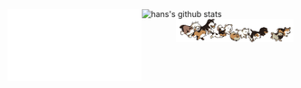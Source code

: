<!-- ### Hi there 👋 -->

<!--
**weartist/weartist** is a ✨ _special_ ✨ repository because its `README.md` (this file) appears on your GitHub profile.

Here are some ideas to get you started:

- 🔭 I’m currently working on ...
- 🌱 I’m currently learning ...
- 👯 I’m looking to collaborate on ...
- 🤔 I’m looking for help with ...
- 💬 Ask me about ...
- 📫 How to reach me: ...
- 😄 Pronouns: ...
- ⚡ Fun fact: ...
-->


<img align="left" vertical-align="20%" width="47%" src="/github-metrics.svg" alt="Metrics">
<!-- |  -->
<img vertical-align="baseline" width="47%" src="https://github-readme-stats.vercel.app/api?username=weartist&show_icons=true&include_all_commits=true&theme=buefy&hide_border=true" alt="hans's github stats" /></a> 

<img align="right" vertical-align="20%" width="41%" src="/dogs.gif">

<!-- | <a href="https://github.com/weartist/github-readme-stats">
  <img align="center" src="https://github-readme-stats.vercel.app/api/top-langs/?username=weartist&layout=compact&theme=buefy&hide_border=true" />
</a> | -->


